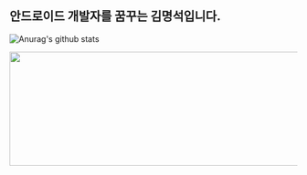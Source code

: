 ## 안드로이드 개발자를 꿈꾸는 김명석입니다. 


<!--
**cacaocoffee/cacaocoffee** is a ✨ _special_ ✨ repository because its `README.md` (this file) appears on your GitHub profile.
![Top Langs](https://github-readme-stats.vercel.app/api/top-langs/?username=cacaocoffee&layout=compact&theme=tokyonight)
Here are some ideas to get you started:

- 🔭 I’m currently working on ...
- 🌱 I’m currently learning ...
- 👯 I’m looking to collaborate on ...
- 🤔 I’m looking for help with ...
- 💬 Ask me about ...
- 📫 How to reach me: ...
- 😄 Pronouns: ...
- ⚡ Fun fact: ...
-->

![Anurag's github stats](https://github-readme-stats.vercel.app/api?username=cacaocoffee&show_icons=true&theme=tokyonight)  



<a href="https://github.com/devxb/gitanimals">
  <img
    src="https://render.gitanimals.org/lines/cacaocoffee?pet-id=643785087030142580"
    width="600"
    height="200"
  />
</a>
  
  
